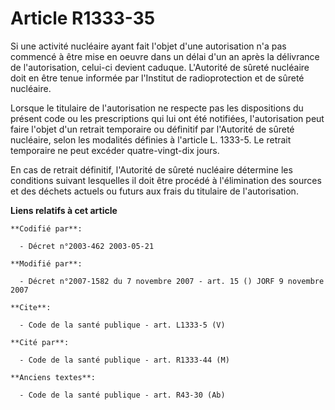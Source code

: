 # Article R1333-35

Si une activité nucléaire ayant fait l'objet d'une autorisation n'a pas commencé à être mise en oeuvre dans un délai d'un an
après la délivrance de l'autorisation, celui-ci devient caduque. L'Autorité de sûreté nucléaire doit en être tenue informée
par l'Institut de radioprotection et de sûreté nucléaire. 

Lorsque le titulaire de l'autorisation ne respecte pas les dispositions du présent code ou les prescriptions qui lui ont été
notifiées, l'autorisation peut faire l'objet d'un retrait temporaire ou définitif par l'Autorité de sûreté nucléaire, selon
les modalités définies à l'article L. 1333-5. Le retrait temporaire ne peut excéder quatre-vingt-dix jours. 

En cas de retrait définitif, l'Autorité de sûreté nucléaire détermine les conditions suivant lesquelles il doit être procédé
à l'élimination des sources et des déchets actuels ou futurs aux frais du titulaire de l'autorisation.

**Liens relatifs à cet article**

	**Codifié par**:

	  - Décret n°2003-462 2003-05-21

	**Modifié par**:

	  - Décret n°2007-1582 du 7 novembre 2007 - art. 15 () JORF 9 novembre 2007

	**Cite**:

	  - Code de la santé publique - art. L1333-5 (V)

	**Cité par**:

	  - Code de la santé publique - art. R1333-44 (M)

	**Anciens textes**:

	  - Code de la santé publique - art. R43-30 (Ab)
